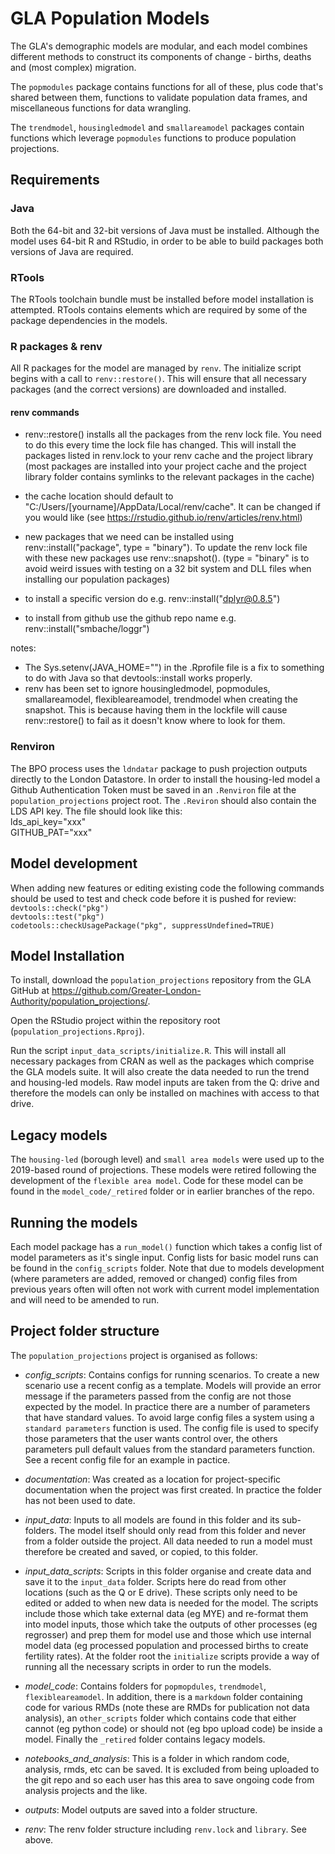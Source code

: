 # GLA Population Models

The GLA's demographic models are modular, and each model combines different methods to construct its components of change - births, deaths and (most complex) migration.

The `popmodules` package contains functions for all of these, plus code that's shared between them, functions to validate population data frames, and miscellaneous functions for data wrangling.

The `trendmodel`, `housingledmodel` and `smallareamodel` packages contain functions which leverage `popmodules` functions to produce population projections.


## Requirements

### Java
Both the 64-bit and 32-bit versions of Java must be installed. Although the model uses 64-bit R and RStudio, in order to be able to build packages both 
versions of Java are required.

### RTools
The RTools toolchain bundle must be installed before model installation is attempted. RTools contains elements which are required by some of the package dependencies in the models.

### R packages & renv
All R packages for the model are managed by `renv`. The initialize script begins with a call to `renv::restore()`. This will ensure that all necessary packages (and the correct versions) are downloaded and installed.


#### renv commands
- renv::restore() installs all the packages from the renv lock file.  You need to do this every time the lock file has changed.  This will install the packages listed in renv.lock to your renv cache and the project library (most packages are installed into your project cache and the project library folder contains symlinks to the relevant packages in the cache)

- the cache location should default to "C:/Users/[yourname]/AppData/Local/renv/cache".  It can be changed if you would like (see https://rstudio.github.io/renv/articles/renv.html)

- new packages that we need can be installed using renv::install("package", type = "binary").  To update the renv lock file with these new packages use renv::snapshot(). (type = "binary" is to avoid weird issues with testing on a 32 bit system and DLL files when installing our population packages)

- to install a specific version do e.g. renv::install("dplyr@0.8.5")

- to install from github use the github repo name e.g. renv::install("smbache/loggr")

notes:
- The Sys.setenv(JAVA_HOME="") in the .Rprofile file is a fix to something to do with Java so that devtools::install works properly. 
- renv has been set to ignore housingledmodel, popmodules, smallareamodel, flexibleareamodel, trendmodel when creating the snapshot.
This is because having them in the lockfile will cause renv::restore() to fail as it doesn't know where to look for them.


### Renviron
The BPO process uses the `ldndatar` package to push projection outputs directly to the London Datastore. In order to install the housing-led model a Github Authentication Token must be saved in an `.Renviron` file at the `population_projections` project root. The `.Reviron` should also contain the LDS API key. The file should look like this:\
lds_api_key="xxx"\
GITHUB_PAT="xxx"


## Model development

When adding new features or editing existing code the following commands should be used to test and check code before it is pushed for review:\
`devtools::check("pkg")`\
`devtools::test("pkg")`\
`codetools::checkUsagePackage("pkg", suppressUndefined=TRUE)`


## Model Installation

To install, download the `population_projections` repository from the GLA GitHub at https://github.com/Greater-London-Authority/population_projections/.

Open the RStudio project within the repository root (`population_projections.Rproj`).

Run the script `input_data_scripts/initialize.R`. This will install all necessary packages from CRAN as well as the packages which comprise the GLA models suite. It will also create the data needed to run the trend and housing-led models. Raw model inputs are taken from the Q: drive and therefore the models can only be installed on machines with access to that drive.

## Legacy models
The `housing-led` (borough level) and `small area models` were used up to the 2019-based round of projections. These models were retired following the development of the `flexible area model`. Code for these model can be found in the `model_code/_retired` folder or in earlier branches of the repo.

## Running the models

Each model package has a `run_model()` function which takes a config list of model parameters as it's single input. Config lists for basic model runs can be found in the `config_scripts` folder. Note that due to models development (where parameters are added, removed or changed) config files from previous years often will often not work with current model implementation and will need to be amended to run.


## Project folder structure

The `population_projections` project is organised as follows:

- *config_scripts*: Contains configs for running scenarios. To create a new scenario use a recent config as a template. Models will provide an error message if the parameters passed from the config are not those expected by the model. In practice there are a number of parameters that have standard values. To avoid large config files a system using a `standard parameters` function is used. The config file is used to specify those parameters that the user wants control over, the others parameters pull default values from the standard parameters function. See a recent config file for an example in pactice.

- *documentation*: Was created as a location for project-specific documentation when the project was first created. In practice the folder has not been used to date.

- *input_data*: Inputs to all models are found in this folder and its sub-folders. The model itself should only read from this folder and never from a folder outside the project. All data needed to run a model must therefore be created and saved, or copied, to this folder.

- *input_data_scripts*: Scripts in this folder organise and create data and save it to the `input_data` folder. Scripts here do read from other locations (such as the Q or E drive). These scripts only need to be edited or added to when new data is needed for the model. The scripts include those which take external data (eg MYE) and re-format them into model inputs, those which take the outputs of other processes (eg regrosser) and prep them for model use and those which use internal model data (eg processed population and processed births to create fertility rates). At the folder root the `initialize` scripts provide a way of running all the necessary scripts in order to run the models.

- *model_code*: Contains folders for `popmopdules`, `trendmodel`, `flexibleareamodel`. In addition, there is a `markdown` folder containing code for various RMDs (note these are RMDs for publication not data analysis), an `other_scripts` folder which contains code that either cannot (eg python code) or should not (eg bpo upload code) be inside a model. Finally the `_retired` folder contains legacy models.
 
- *notebooks_and_analysis*: This is a folder in which random code, analysis, rmds, etc can be saved. It is excluded from being uploaded to the git repo and so each user has this area to save ongoing code from analysis projects and the like.

- *outputs*: Model outputs are saved into a folder structure.

- *renv*: The renv folder structure including `renv.lock` and `library`. See above.
